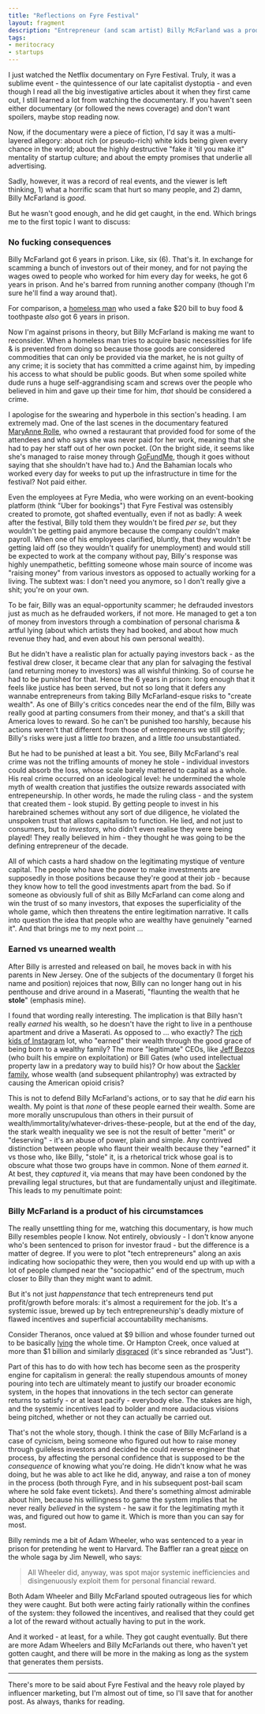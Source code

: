 ```yaml
---
title: "Reflections on Fyre Festival"
layout: fragment
description: "Entrepreneur (and scam artist) Billy McFarland was a product of his system, and he has more in common with 'legitimate' entrepreneurs than they'd like to admit."
tags:
- meritocracy
- startups
---
```


I just watched the Netflix documentary on Fyre Festival. Truly, it was a sublime event - the quintessence of our late capitalist dystoptia - and even though I read all the big investigative articles about it when they first came out, I still learned a lot from watching the documentary. If you haven't seen either documentary (or followed the news coverage) and don't want spoilers, maybe stop reading now.

Now, if the documentary were a piece of fiction, I'd say it was a multi-layered allegory: about rich (or pseudo-rich) white kids being given every chance in the world; about the highly destructive "fake it 'til you make it" mentality of startup culture; and about the empty promises that underlie all advertising.

Sadly, however, it was a record of real events, and the viewer is left thinking, 1) what a horrific scam that hurt so many people, and 2) damn, Billy McFarland is _good_.

But he wasn't good enough, and he did get caught, in the end. Which brings me to the first topic I want to discuss:

### No fucking consequences

Billy McFarland got 6 years in prison. Like, six (6). That's it. In exchange for scamming a bunch of investors out of their money, and for not paying the wages owed to people who worked for him every day for weeks, he got 6 years in prison. And he's barred from running another company (though I'm sure he'll find a way around that).

For comparison, a [homeless man](https://www.independent.co.uk/news/world/americas/homeless-man-toothpaste-food-counterfeit-20-bill-prison-six-years-new-york-a8745861.html) who used a fake $20 bill to buy food & toothpaste _also_ got 6 years in prison.

Now I'm against prisons in theory, but Billy McFarland is making me want to reconsider. When a homeless man tries to acquire basic necessities for life & is prevented from doing so because those goods are considered commodities that can only be provided via the market, he is not guilty of any crime; it is society that has committed a crime against him, by impeding his access to what should be public goods. But when some spoiled white dude runs a huge self-aggrandising scam and screws over the people who believed in him and gave up their time for him, _that_ should be considered a crime.

I apologise for the swearing and hyperbole in this section's heading. I am extremely mad. One of the last scenes in the documentary featured [MaryAnne Rolle](https://www.goodmorningamerica.com/culture/story/fyre-festival-fallout-bahamas-restaurant-owner-receives-60544435), who owned a restaurant that provided food for some of the attendees and who says she was never paid for her work, meaning that she had to pay her staff out of her own pocket. (On the bright side, it seems like she's managed to raise money through [GoFundMe](https://www.goodmorningamerica.com/culture/story/fyre-festival-fallout-bahamas-restaurant-owner-receives-60544435), though it goes without saying that she shouldn't have had to.) And the Bahamian locals who worked every day for weeks to put up the infrastructure in time for the festival? Not paid either.

Even the employees at Fyre Media, who were working on an event-booking platform (think "Uber for bookings") that Fyre Festival was ostensibly created to promote, got shafted eventually, even if not as badly: A week after the festival, Billy told them they wouldn't be fired _per se_, but they wouldn't be getting paid anymore because the company couldn't make payroll. When one of his employees clarified, bluntly, that they wouldn't be getting laid off (so they wouldn't qualify for unemployment) and would still be expected to work at the company without pay, Billy's response was highly unempathetic, befitting someone whose main source of income was "raising money" from various investors as opposed to actually working for a living. The subtext was: I don't need you anymore, so I don't really give a shit; you're on your own.

To be fair, Billy was an equal-opportunity scammer; he defrauded investors just as much as he defrauded workers, if not more. He managed to get a ton of money from investors through a combination of personal charisma & artful lying (about which artists they had booked, and about how much revenue they had, and even about his own personal wealth).

But he didn't have a realistic plan for actually paying investors back - as the festival drew closer, it became clear that any plan for salvaging the festival (and returning money to investors) was all wishful thinking. So of course he had to be punished for that. Hence the 6 years in prison: long enough that it feels like justice has been served, but not so long that it defers any wannabe entrepreneurs from taking Billy McFarland-esque risks to "create wealth". As one of Billy's critics concedes near the end of the film, Billy was really good at parting consumers from their money, and that's a skill that America loves to reward. So he can't be punished too harshly, because his actions weren't that different from those of entrepreneurs we still glorify; Billy's risks were just a little _too_ brazen, and a little _too_ unsubstantiated.

But he had to be punished at least a bit. You see, Billy McFarland's real crime was not the trifling amounts of money he stole - individual investors could absorb the loss, whose scale barely mattered to capital as a whole. His real crime occurred on an ideological level: he undermined the whole myth of wealth creation that justifies the outsize rewards associated with entrepeneurship. In other words, he made the ruling class - and the system that created them - look stupid. By getting people to invest in his harebrained schemes without any sort of due diligence, he violated the unspoken trust that allows capitalism to function. He lied, and not just to consumers, but to _investors_, who didn't even realise they were being played! They really believed in him - they thought he was going to be the defining entrepreneur of the decade.

All of which casts a hard shadow on the legitimating mystique of venture capital. The people who have the power to make investments are supposedly in those positions because they're good at their job - because they know how to tell the good investments apart from the bad. So if someone as obviously full of shit as Billy McFarland can come along and win the trust of so many investors, that exposes the superficiality of the whole game, which then threatens the entire legitimation narrative. It calls into question the idea that people who are wealthy have genuinely "earned it". And that brings me to my next point ...

### Earned vs unearned wealth

After Billy is arrested and released on bail, he moves back in with his parents in New Jersey. One of the subjects of the documentary (I forget his name and position) rejoices that now, Billy can no longer hang out in his penthouse and drive around in a Maserati, "flaunting the wealth that he **stole**" (emphasis mine).

I found that wording really interesting. The implication is that Billy hasn't really _earned_ his wealth, so he doesn't have the right to live in a penthouse apartment and drive a Maserati. As opposed to ... who exactly? The [rich kids of Instagram](https://www.jacobinmag.com/2015/06/rich-kids-of-instagram-berger-ways-of-seeing/) lot, who "earned" their wealth through the good grace of being born to a wealthy family? The more "legitimate" CEOs, like [Jeff Bezos](/posts/fragments-19) (who built his empire on exploitation) or Bill Gates (who used intellectual property law in a predatory way to build his)? Or how about the [Sackler family](https://www.cbsnews.com/news/purdue-pharma-lawsuit-massachusetts-attorney-general-blames-sackler-family-for-creating-opioid-crisis-oxycontin/), whose wealth (and subsequent philantrophy) was extracted by causing the American opioid crisis?

This is not to defend Billy McFarland's actions, or to say that he _did_ earn his wealth. My point is that _none_ of these people earned their wealth. Some are more morally unscrupulous than others in their pursuit of wealth/immortality/whatever-drives-these-people, but at the end of the day, the stark wealth inequality we see is not the result of better "merit" or "deserving" - it's an abuse of power, plain and simple. Any contrived distinction between people who flaunt their wealth because they "earned" it vs those who, like Billy, "stole" it, is a rhetorical trick whose goal is to obscure what those two groups have in common. None of them _earned_ it. At best, they _captured_ it, via means that may have been condoned by the prevailing legal structures, but that are fundamentally unjust and illegitimate. This leads to my penultimate point:

### Billy McFarland is a product of his circumstamces

The really unsettling thing for me, watching this documentary, is how much Billy resembles people I know. Not entirely, obviously - I don't know anyone who's been sentenced to prison for investor fraud - but the difference is a matter of degree. If you were to plot "tech entrepreneurs" along an axis indicating how sociopathic they were, then you would end up with up with a lot of people clumped near the "sociopathic" end of the spectrum, much closer to Billy than they might want to admit. 

But it's not just _happenstance_ that tech entrepreneurs tend put profit/growth before morals: it's almost a requirement for the job. It's a systemic issue, brewed up by tech entrepreneurship's deadly mixture of flawed incentives and superficial accountability mechanisms.

Consider Theranos, once valued at $9 billion and whose founder turned out to be basically [lying](https://www.theverge.com/2019/1/25/18197713/the-inventor-review-theranos-scandal-silicon-valley-startup-elizabeth-holmes-fraud-sundance-2019) the whole time. Or Hampton Creek, once valued at more than $1 billion and similarly [disgraced](https://www.foodbusinessnews.net/articles/11575-what-happened-to-hampton-creek) (it's since rebranded as "Just").

Part of this has to do with how tech has become seen as the prosperity engine for capitalism in general: the really stupendous amounts of money pouring into tech are ultimately meant to justify our broader economic system, in the hopes that innovations in the tech sector can generate returns to satisfy - or at least pacify - everybody else. The stakes are high, and the systemic incentives lead to bolder and more audacious visions being pitched, whether or not they can actually be carried out.

That's not the whole story, though. I think the case of Billy McFarland is a case of cynicism, being someone who figured out how to raise money through guileless investors and decided he could reverse engineer that process, by affecting the personal confidence that is supposed to be the _consequence_ of knowing what you're doing. He didn't know what he was doing, but he was able to act like he did, anyway, and raise a ton of money in the process (both through Fyre, and in his subsequent post-bail scam where he sold fake event tickets). And there's something almost admirable about him, because his willingness to game the system implies that he never really _believed_ in the system - he saw it for the legitimating myth it was, and figured out how to game it. Which is more than you can say for most.

Billy reminds me a bit of Adam Wheeler, who was sentenced to a year in prison for pretending he went to Harvard. The Baffler ran a great [piece](https://thebaffler.com/salvos/adam-wheeler-went-to-harvard) on the whole saga by Jim Newell, who says:

> All Wheeler did, anyway, was spot major systemic inefficiencies and disingenuously exploit them for personal financial reward.

Both Adam Wheeler and Billy McFarland spouted outrageous lies for which they were caught. But both were acting fairly rationally within the confines of the system: they followed the incentives, and realised that they could get a lot of the reward without actually having to put in the work.

And it worked - at least, for a while. They got caught eventually. But there are more Adam Wheelers and Billy McFarlands out there, who haven't yet gotten caught, and there will be more in the making as long as the system that generates them persists.

***

There's more to be said about Fyre Festival and the heavy role played by influencer marketing, but I'm almost out of time, so I'll save that for another post. As always, thanks for reading.
